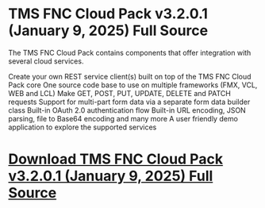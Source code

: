 # TMS FNC Cloud Pack v3.2.0.1 (January 9, 2025) Full Source

The TMS FNC Cloud Pack contains components that offer integration with several cloud services.

Create your own REST service client(s) built on top of the TMS FNC Cloud Pack core
One source code base to use on multiple frameworks (FMX, VCL, WEB and LCL)
Make GET, POST, PUT, UPDATE, DELETE and PATCH requests
Support for multi-part form data via a separate form data builder class
Built-in OAuth 2.0 authentication flow
Built-in URL encoding, JSON parsing, file to Base64 encoding and many more
A user friendly demo application to explore the supported services

# [Download TMS FNC Cloud Pack v3.2.0.1 (January 9, 2025) Full Source](https://developer.team/delphi/35224-tms-fnc-cloud-pack-v3201-january-9-2025-full-source.html)
